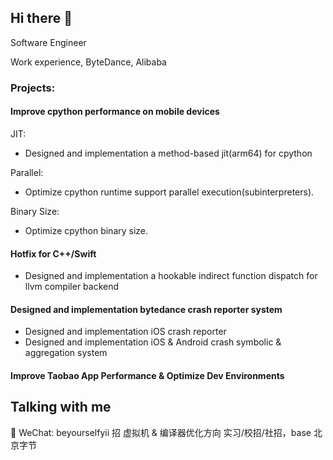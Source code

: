 
## Hi there 👋

Software Engineer 

Work experience, ByteDance, Alibaba

### Projects:
#### Improve cpython performance on mobile devices
JIT:
- Designed and implementation a method-based jit(arm64) for cpython

Parallel:
- Optimize cpython runtime support parallel execution(subinterpreters).

Binary Size:
- Optimize cpython binary size.

#### Hotfix for C++/Swift
- Designed and implementation a hookable indirect function dispatch for llvm compiler backend

#### Designed and implementation bytedance crash reporter system
- Designed and implementation iOS crash reporter
- Designed and implementation iOS & Android crash symbolic & aggregation system

#### Improve Taobao App Performance & Optimize Dev Environments



## Talking with me
💬 WeChat: beyourselfyii
招 虚拟机 & 编译器优化方向 实习/校招/社招，base 北京字节
